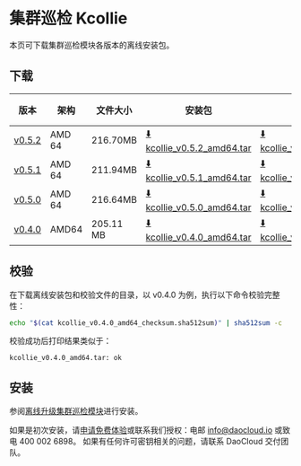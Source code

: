 # 集群巡检 Kcollie

本页可下载集群巡检模块各版本的离线安装包。

## 下载

| 版本                                           | 架构  | 文件大小 | 安装包                                                                                                                          | 校验文件                                                                                                                                                      | 更新日期   |
| ---------------------------------------------- | ----- | -------- | ------------------------------------------------------------------------------------------------------------------------------- | ------------------------------------------------------------------------------------------------------------------------------------------------------------- | ---------- |
| [v0.5.2](../../kpanda/intro/release-notes.md) | AMD 64 | 216.70MB | [:arrow_down: kcollie_v0.5.2_amd64.tar](https://qiniu-download-public.daocloud.io/DaoCloud_Enterprise/kcollie_v0.5.2_amd64.tar) | [:arrow_down: kcollie_v0.5.2_amd64_checksum.sha512sum](https://qiniu-download-public.daocloud.io/DaoCloud_Enterprise/kcollie_v0.5.2_amd64_checksum.sha512sum) | 2023-10-26 |
| [v0.5.1](../../kpanda/intro/release-notes.md) | AMD 64 | 211.94MB | [:arrow_down: kcollie_v0.5.1_amd64.tar](https://qiniu-download-public.daocloud.io/DaoCloud_Enterprise/kcollie_v0.5.1_amd64.tar) | [:arrow_down: kcollie_v0.5.1_amd64_checksum.sha512sum](https://qiniu-download-public.daocloud.io/DaoCloud_Enterprise/kcollie_v0.5.1_amd64_checksum.sha512sum) | 2023-10-20 |
| [v0.5.0](../../kpanda/intro/release-notes.md) | AMD 64 | 216.64MB | [:arrow_down: kcollie_v0.5.0_amd64.tar](https://qiniu-download-public.daocloud.io/DaoCloud_Enterprise/kcollie_v0.5.0_amd64.tar) | [:arrow_down: kcollie_v0.5.0_amd64_checksum.sha512sum](https://qiniu-download-public.daocloud.io/DaoCloud_Enterprise/kcollie_v0.5.0_amd64_checksum.sha512sum) | 2023-09-01 |
| [v0.4.0](../../kpanda/intro/release-notes.md) | AMD64 | 205.11 MB | [:arrow_down: kcollie_v0.4.0_amd64.tar](https://qiniu-download-public.daocloud.io/DaoCloud_Enterprise/kcollie_v0.4.0_amd64.tar) | [:arrow_down: kcollie_v0.4.0_amd64_checksum.sha512sum](https://qiniu-download-public.daocloud.io/DaoCloud_Enterprise/kcollie_v0.4.0_amd64_checksum.sha512sum) | 2023-08-08 |

## 校验

在下载离线安装包和校验文件的目录，以 v0.4.0 为例，执行以下命令校验完整性：

```sh
echo "$(cat kcollie_v0.4.0_amd64_checksum.sha512sum)" | sha512sum -c
```

校验成功后打印结果类似于：

```none
kcollie_v0.4.0_amd64.tar: ok
```

## 安装

参阅[离线升级集群巡检模块](../../kpanda/user-guide/inspect/offline-upgrade.md)进行安装。

如果是初次安装，请[申请免费体验](../../dce/license0.md)或联系我们授权：电邮 info@daocloud.io 或致电 400 002 6898。
如果有任何许可密钥相关的问题，请联系 DaoCloud 交付团队。
